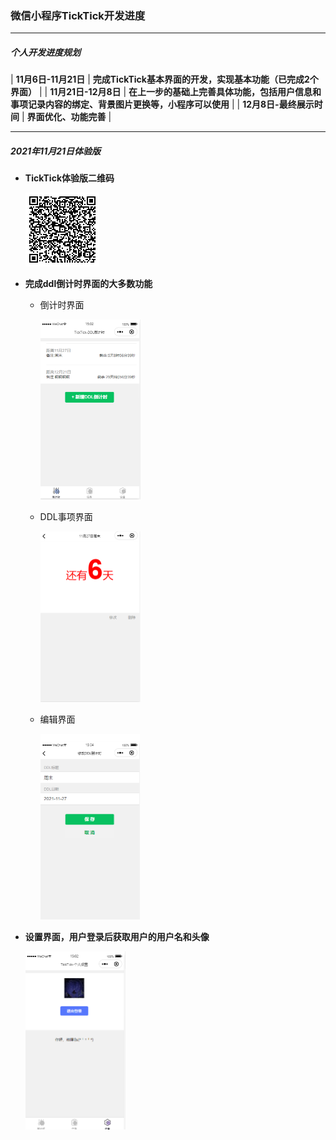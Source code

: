 ### 微信小程序TickTick开发进度

--------------------------------

##### 个人开发进度规划

|     **11月6日-11月21日**     |  **完成TickTick基本界面的开发，实现基本功能（已完成2个界面）**   |
|   **11月21日-12月8日**   | **在上一步的基础上完善具体功能，包括用户信息和事项记录内容的绑定、背景图片更换等，小程序可以使用** |
| **12月8日-最终展示时间** |                    **界面优化、功能完善**                    |

------------------

##### 2021年11月21日体验版

- **TickTick体验版二维码**

  <img src=".\img\oI4mh5d1VGl5DndECyNkyPwnnVZg.jpg" alt="oI4mh5d1VGl5DndECyNkyPwnnVZg" style="zoom:25%;" />

- **完成ddl倒计时界面的大多数功能**

  - 倒计时界面
  
    <img src=".\img\image-20211121150354579.png" alt="image-20211121150354579" style="zoom:50%;" />

  - DDL事项界面
  
    <img src=".\img\image-20211121150435908.png" alt="image-20211121150354579" style="zoom:50%;" />

  - 编辑界面
  
    <img src=".\img\image-20211121150521248.png" alt="image-20211121150354579" style="zoom:50%;" />

- **设置界面，用户登录后获取用户的用户名和头像**

  <img src=".\img\image-20211121150259118.png" alt="image-20211121150259118" style="zoom:50%;" />


